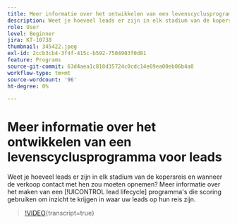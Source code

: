 ```yaml
---
title: Meer informatie over het ontwikkelen van een levenscyclusprogramma voor leads
description: Weet je hoeveel leads er zijn in elk stadium van de kopersreis en wanneer de verkoop contact met hen zou moeten opnemen? Meer informatie over het maken van een [!UICONTROL lead lifecycle] programma's die scoring gebruiken om inzicht te krijgen in waar uw leads op hun reis zijn.
role: User
level: Beginner
jira: KT-10738
thumbnail: 345422.jpeg
exl-id: 2ccb3cb4-3f4f-415c-b592-7504903f0d81
feature: Programs
source-git-commit: 63d4aea1c818d35724c0cdc14e69ea00eb06b4a0
workflow-type: tm+mt
source-wordcount: '96'
ht-degree: 0%

---
```


# Meer informatie over het ontwikkelen van een levenscyclusprogramma voor leads

Weet je hoeveel leads er zijn in elk stadium van de kopersreis en wanneer de verkoop contact met hen zou moeten opnemen? Meer informatie over het maken van een [!UICONTROL lead lifecycle] programma&#39;s die scoring gebruiken om inzicht te krijgen in waar uw leads op hun reis zijn.

>[!VIDEO](https://video.tv.adobe.com/v/345422/?quality=12&learn=on){transcript=true}
